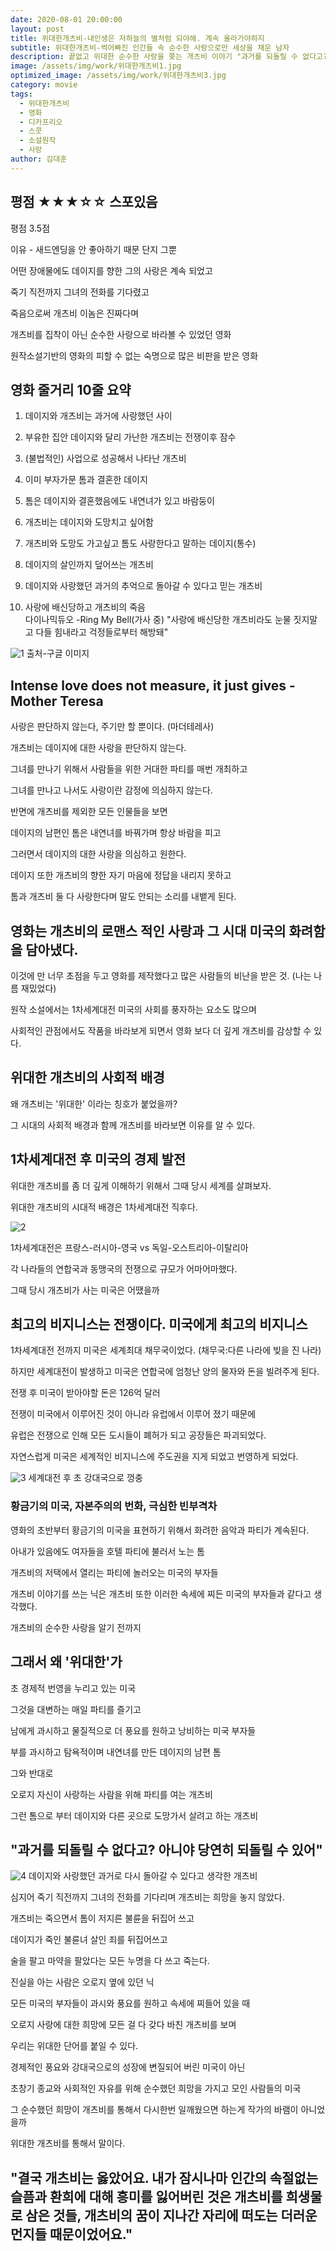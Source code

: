 ```yaml
---
date: 2020-08-01 20:00:00
layout: post
title: 위대한개츠비-내인생은 저하늘의 별처럼 되야해. 계속 올라가야하지
subtitle: 위대한개츠비-썩어빠진 인간들 속 순수한 사랑으로만 세상을 채운 남자
description: 끝없고 위대한 순수한 사랑을 쫒는 개츠비 이야기 "과거를 되돌릴 수 없다고? 당연히 되돌릴 수 있어"
image: /assets/img/work/위대한개츠비1.jpg
optimized_image: /assets/img/work/위대한개츠비3.jpg
category: movie
tags:
  - 위대한개츠비
  - 영화
  - 디카프리오
  - 스콧
  - 소설원작
  - 사랑
author: 김대훈
---
```


## 평점 ★★★☆☆ 스포있음

평점 3.5점 

이유 - 새드엔딩을 안 좋아하기 때문 단지 그뿐

어떤 장애물에도 데이지를 향한 그의 사랑은 계속 되었고

죽기 직전까지 그녀의 전화를 기다렸고

죽음으로써 개츠비 이놈은 진짜다며

개츠비를 집착이 아닌 순수한 사랑으로 바라볼 수 있었던 영화

원작소설기반의 영화의 피할 수 없는 숙명으로 많은 비판을 받은 영화


## 영화 줄거리 10줄 요약

1. 데이지와 개츠비는 과거에 사랑했던 사이

2. 부유한 집안 데이지와 달리 가난한 개츠비는 전쟁이후 잠수

3. (불법적인) 사업으로 성공해서 나타난 개츠비

4. 이미 부자가문 톰과 결혼한 데이지

5. 톰은 데이지와 결혼했음에도 내연녀가 있고 바람둥이

6. 개츠비는 데이지와 도망치고 싶어함

7. 개츠비와 도망도 가고싶고 톰도 사랑한다고 말하는 데이지(통수)

8. 데이지의 살인까지 덮어쓰는 개츠비

9. 데이지와 사랑했던 과거의 추억으로 돌아갈 수 있다고 믿는 개츠비

10. 사랑에 배신당하고 개츠비의 죽음  
다이나믹듀오 -Ring My Bell(가사 중) "사랑에 배신당한 개츠비라도  눈물 짓지말고 다들 힘내라고 걱정들로부터 해방돼"

![1](../assets/img/work/위대한개츠비2.jpg)
출처-구글 이미지

## Intense love does not measure, it just gives - Mother Teresa
사랑은 판단하지 않는다, 주기만 할 뿐이다. (마더테레사)

개츠비는 데이지에 대한 사랑을 판단하지 않는다.

그녀를 만나기 위해서 사람들을 위한 거대한 파티를 매번 개최하고

그녀를 만나고 나서도 사랑이란 감정에 의심하지 않는다.

반면에 개츠비를 제외한 모든 인물들을 보면 

데이지의 남편인 톰은 내연녀를 바꿔가며 항상 바람을 피고

그러면서 데이지의 대한 사랑을 의심하고 원한다.

데이지 또한 개츠비의 향한 자기 마음에 정답을 내리지 못하고

톰과 개츠비 둘 다 사랑한다며 말도 안되는 소리를 내뱉게 된다.

## 영화는 개츠비의 로맨스 적인 사랑과 그 시대 미국의 화려함을 담아냈다.

이것에 만 너무 초점을 두고 영화를 제작했다고 많은 사람들의 비난을 받은 것.  (나는 나름 재밌었다)

원작 소설에서는 1차세계대전 미국의 사회를 풍자하는 요소도 많으며

사회적인 관점에서도 작품을 바라보게 되면서 영화 보다 더 깊게 개츠비를 감상할 수 있다.

## 위대한 개츠비의 사회적 배경

왜 개츠비는 '위대한' 이라는 칭호가 붙었을까?

그 시대의 사회적 배경과 함께 개츠비를 바라보면 이유를 알 수 있다.

## 1차세계대전 후 미국의 경제 발전

위대한 개츠비를 좀 더 깊게 이해하기 위해서 그때 당시 세계를 살펴보자.

위대한 개츠비의 시대적 배경은 1차세계대전 직후다.

![2](../assets/img/work/위대한개츠비7.png)

1차세계대전은 프랑스-러시아-영국 vs 독일-오스트리아-이탈리아 

각 나라들의 연합국과 동맹국의 전쟁으로 규모가 어마어마했다.

그때 당시 개츠비가 사는 미국은 어땠을까

## 최고의 비지니스는 전쟁이다. 미국에게 최고의 비지니스

1차세계대전 전까지 미국은 세계최대 채무국이었다.  (채무국:다른 나라에 빚을 진 나라)

하지만 세계대전이 발생하고 미국은 연합국에 엄청난 양의 물자와 돈을   빌려주게 된다.

전쟁 후 미국이 받아야할 돈은 126억 달러

전쟁이 미국에서 이루어진 것이 아니라 유럽에서 이루어 졌기 때문에

유럽은 전쟁으로 인해 모든 도시들이 폐허가 되고 공장들은 파괴되었다.

자연스럽게 미국은 세계적인 비지니스에 주도권을 지게 되었고 번영하게 되었다.

![3](../assets/img/work/위대한개츠비1.jpg)
세계대전 후 초 강대국으로 껑충

### 황금기의 미국, 자본주의의 번화, 극심한 빈부격차

영화의 초반부터 황금기의 미국을 표현하기 위해서 화려한 음악과 파티가 계속된다.

아내가 있음에도 여자들을 호텔 파티에 불러서 노는 톰

개츠비의 저택에서 열리는 파티에 놀러오는 미국의 부자들

개츠비 이야기를 쓰는 닉은 개츠비 또한 이러한 속세에 찌든 미국의 부자들과 같다고 생각했다.

개츠비의 순수한 사랑을 알기 전까지

## 그래서 왜 '위대한'가

초 경제적 번영을 누리고 있는 미국

그것을 대변하는 매일 파티를 즐기고

남에게 과시하고 물질적으로 더 풍요를 원하고 낭비하는 미국 부자들

부를 과시하고 탐욕적이며 내연녀를 만든 데이지의 남편 톰

그와 반대로

오로지 자신이 사랑하는 사람을 위해 파티를 여는 개츠비

그런 톰으로 부터 데이지와 다른 곳으로 도망가서 살려고 하는 개츠비

## "과거를 되돌릴 수 없다고? 아니야 당연히 되돌릴 수 있어"
![4](../assets/img/work/위대한개츠비3.jpg)
데이지와 사랑했던 과거로 다시 돌아갈 수 있다고 생각한 개츠비

심지어 죽기 직전까지 그녀의 전화를 기다리며 개츠비는 희망을 놓지 않았다.

개츠비는 죽으면서 톰이 저지른 불륜을 뒤집어 쓰고

데이지가 죽인 불륜녀 살인 죄를 뒤집어쓰고

술을 팔고 마약을 팔았다는 모든 누명을 다 쓰고 죽는다.

진실을 아는 사람은 오로지 옆에 있던 닉

모든 미국의 부자들이 과시와 풍요를 원하고 속세에 찌들어 있을 때

오로지 사랑에 대한 희망에 모든 걸 다 갖다 바친 개츠비를 보며

우리는 위대한 단어를 붙일 수 있다.

경제적인 풍요와 강대국으로의 성장에 변질되어 버린 미국이 아닌

초창기 종교와 사회적인 자유를 위해 순수했던 희망을 가지고 모인 사람들의 미국

그 순수했던 희망이 개츠비를 통해서 다시한번 일깨웠으면 하는게 작가의 바램이 아니었을까

위대한 개츠비를 통해서 말이다.

## "결국 개츠비는 옳았어요. 내가 잠시나마 인간의 속절없는 슬픔과 환희에 대해 흥미를 잃어버린 것은 개츠비를 희생물로 삼은 것들, 개츠비의 꿈이 지나간 자리에 떠도는 더러운 먼지들 때문이었어요."






